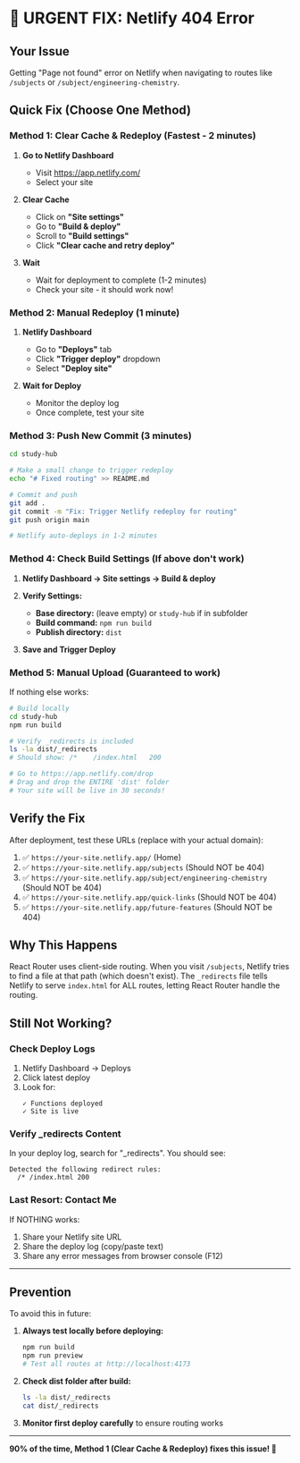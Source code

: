 # 🚨 URGENT FIX: Netlify 404 Error

## Your Issue
Getting "Page not found" error on Netlify when navigating to routes like `/subjects` or `/subject/engineering-chemistry`.

## Quick Fix (Choose One Method)

### Method 1: Clear Cache & Redeploy (Fastest - 2 minutes)

1. **Go to Netlify Dashboard**
   - Visit https://app.netlify.com/
   - Select your site

2. **Clear Cache**
   - Click on **"Site settings"**
   - Go to **"Build & deploy"**
   - Scroll to **"Build settings"**
   - Click **"Clear cache and retry deploy"**

3. **Wait**
   - Wait for deployment to complete (1-2 minutes)
   - Check your site - it should work now!

### Method 2: Manual Redeploy (1 minute)

1. **Netlify Dashboard**
   - Go to **"Deploys"** tab
   - Click **"Trigger deploy"** dropdown
   - Select **"Deploy site"**

2. **Wait for Deploy**
   - Monitor the deploy log
   - Once complete, test your site

### Method 3: Push New Commit (3 minutes)

```bash
cd study-hub

# Make a small change to trigger redeploy
echo "# Fixed routing" >> README.md

# Commit and push
git add .
git commit -m "Fix: Trigger Netlify redeploy for routing"
git push origin main

# Netlify auto-deploys in 1-2 minutes
```

### Method 4: Check Build Settings (If above don't work)

1. **Netlify Dashboard → Site settings → Build & deploy**

2. **Verify Settings:**
   - **Base directory:** (leave empty) or `study-hub` if in subfolder
   - **Build command:** `npm run build`
   - **Publish directory:** `dist`

3. **Save and Trigger Deploy**

### Method 5: Manual Upload (Guaranteed to work)

If nothing else works:

```bash
# Build locally
cd study-hub
npm run build

# Verify _redirects is included
ls -la dist/_redirects
# Should show: /*    /index.html   200

# Go to https://app.netlify.com/drop
# Drag and drop the ENTIRE 'dist' folder
# Your site will be live in 30 seconds!
```

## Verify the Fix

After deployment, test these URLs (replace with your actual domain):

1. ✅ `https://your-site.netlify.app/` (Home)
2. ✅ `https://your-site.netlify.app/subjects` (Should NOT be 404)
3. ✅ `https://your-site.netlify.app/subject/engineering-chemistry` (Should NOT be 404)
4. ✅ `https://your-site.netlify.app/quick-links` (Should NOT be 404)
5. ✅ `https://your-site.netlify.app/future-features` (Should NOT be 404)

## Why This Happens

React Router uses client-side routing. When you visit `/subjects`, Netlify tries to find a file at that path (which doesn't exist). The `_redirects` file tells Netlify to serve `index.html` for ALL routes, letting React Router handle the routing.

## Still Not Working?

### Check Deploy Logs

1. Netlify Dashboard → Deploys
2. Click latest deploy
3. Look for:
   ```
   ✓ Functions deployed
   ✓ Site is live
   ```

### Verify _redirects Content

In your deploy log, search for "_redirects". You should see:
```
Detected the following redirect rules:
  /* /index.html 200
```

### Last Resort: Contact Me

If NOTHING works:
1. Share your Netlify site URL
2. Share the deploy log (copy/paste text)
3. Share any error messages from browser console (F12)

---

## Prevention

To avoid this in future:

1. **Always test locally before deploying:**
   ```bash
   npm run build
   npm run preview
   # Test all routes at http://localhost:4173
   ```

2. **Check dist folder after build:**
   ```bash
   ls -la dist/_redirects
   cat dist/_redirects
   ```

3. **Monitor first deploy carefully** to ensure routing works

---

**90% of the time, Method 1 (Clear Cache & Redeploy) fixes this issue! 🎉**
